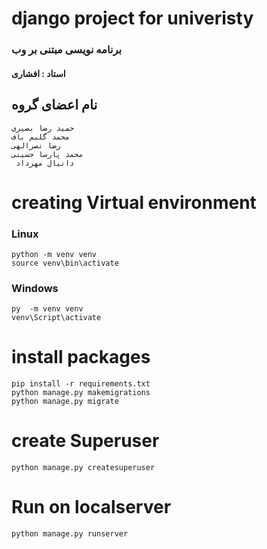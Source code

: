 # django project for univeristy
### برنامه نویسی مبتنی بر وب
#### استاد : افشاری

 ## نام اعضای گروه  

`حمید رضا بصیری ` 
<br>
` محمد گلیم باف ` 
<br>
` رضا نصرالهی  ` 
<br>
` محمد پارسا حسینی  `
<br>
`  دانیال مهرداد  ` 

# creating Virtual environment 
### Linux 
``` console
python -m venv venv
source venv\bin\activate
```
### Windows 
``` console
py  -m venv venv
venv\Script\activate
```
# install packages 
``` console
pip install -r requirements.txt
python manage.py makemigrations
python manage.py migrate
```
# create Superuser
``` console
python manage.py createsuperuser 
```
# Run on localserver
``` console
python manage.py runserver
```







